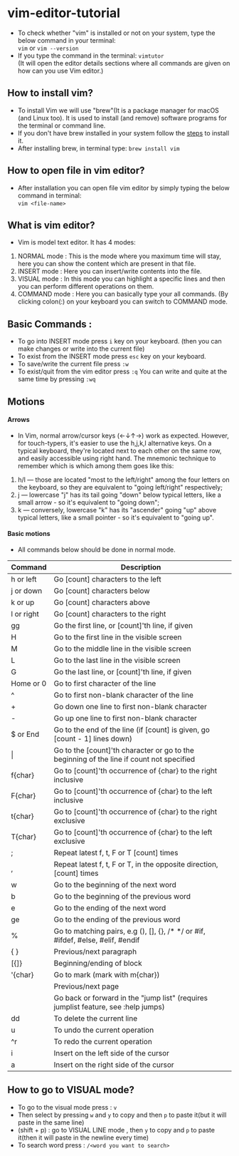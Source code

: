 # vim-editor-tutorial
- To check whether "vim" is installed or not on your system, type the below command in your terminal: <br>
	`vim`  or `vim --version`
- If you type the command in the terminal:
    `vimtutor` <br>
	    (It will open the editor details sections where all commands are given on how can you use Vim editor.)

## How to install vim?
  - To install Vim we will use "brew"(It is a package manager for macOS (and Linux too). It is used to install (and remove) software programs for the terminal or command line. 
  - If you don't have brew installed in your system follow the [steps](https://brew.sh/) to install it.
  - After installing brew, in terminal type: `brew install vim`

  ## How to open file in vim editor?
  - After installation you can open file vim editor by simply typing the below command in terminal: <br>
    `vim <file-name>`

  ## What is vim editor?
  - Vim is model text editor. It has 4 modes: <br>
  1. NORMAL mode : This is the mode where you maximum time will stay, here you can show the content which are present in that file. <br>
  2. INSERT mode : Here you can insert/write contents into the file. <br>
  3. VISUAL mode : In this mode you can highlight a specific lines and then you can perform different operations on them. <br>
  4. COMMAND mode : Here you can basically type your all commands. (By clicking colon(:) on your keyboard you can switch to COMMAND mode.

  ## Basic Commands :
  - To go into INSERT mode press `i` key on your keyboard. (then you can make changes or write into the current file)
  - To exist from the INSERT mode press `esc` key on your keyboard.
  - To save/write the current file press `:w`
  - To exist/quit from the vim editor press `:q`
    You can write and quite at the same time by pressing `:wq`

## Motions
#### Arrows
  - In Vim, normal arrow/cursor keys (←↓↑→) work as expected. However, for touch-typers, it's easier to use the h,j,k,l alternative keys. On a typical keyboard, they're located next to each other on the same row, and easily accessible using right hand. The mnemonic 
  technique to remember which is which among them goes like this:

  1. h/l — those are located "most to the left/right" among the four letters on the keyboard, so they are equivalent to "going left/right"    respectively; <br>
  2. j — lowercase "j" has its tail going "down" below typical letters, like a small arrow - so it's equivalent to "going down"; <br>
  3. k — conversely, lowercase "k" has its "ascender" going "up" above typical letters, like a small pointer - so it's equivalent to "going   up".


  #### Basic motions
- All commands below should be done in normal mode.

| Command      | Description                                                                    |
|--------------|--------------------------------------------------------------------------------|
| h or left    | Go [count] characters to the left                                               |
| j or down    | Go [count] characters below                                                     |
| k or up      | Go [count] characters above                                                     |
| l or right   | Go [count] characters to the right                                               |
| gg           | Go the first line, or [count]'th line, if given                                 |
| H            | Go to the first line in the visible screen                                       |
| M            | Go to the middle line in the visible screen                                      |
| L            | Go to the last line in the visible screen                                        |
| G            | Go the last line, or [count]'th line, if given                                   |
| Home or 0    | Go to first character of the line                                                |
| ^            | Go to first non-blank character of the line                                      |
| +            | Go down one line to first non-blank character                                    |
| -            | Go up one line to first non-blank character                                      |
| $ or End     | Go to the end of the line (if [count] is given, go [count - 1] lines down)       |
| \|           | Go to the [count]'th character or go to the beginning of the line if count not specified |
| f{char}      | Go to [count]'th occurrence of {char} to the right inclusive                     |
| F{char}      | Go to [count]'th occurrence of {char} to the left inclusive                      |
| t{char}      | Go to [count]'th occurrence of {char} to the right exclusive                      |
| T{char}      | Go to [count]'th occurrence of {char} to the left exclusive                      |
| ;            | Repeat latest f, t, F or T [count] times                                        |
| ,            | Repeat latest f, t, F or T, in the opposite direction, [count] times              |
| w            | Go to the beginning of the next word                                             |
| b            | Go to the beginning of the previous word                                         |
| e            | Go to the ending of the next word                                                 |
| ge           | Go to the ending of the previous word                                             |
| %            | Go to matching pairs, e.g (), [], {}, /* */ or #if, #ifdef, #else, #elif, #endif |
| { }          | Previous/next paragraph                                                          |
| [{]}         | Beginning/ending of block                                                         |
| '{char}      | Go to mark (mark with m{char})                                                   |
| <C-B><C-F>   | Previous/next page                                                               |
| <C-O><C-I>   | Go back or forward in the "jump list" (requires jumplist feature, see :help jumps) |
| dd           | To delete the current line                                                       |
| u            | To undo the current operation                                                    |
| ^r           | To redo the current operation                                                    |
| i            | Insert on the left side of the cursor                                            |
| a            | Insert on the right side of the cursor                                            |


## How to go to VISUAL mode?
- To go to the visual mode press : `v` <br>
- Then select by pressing `w` and `y` to copy and then `p` to paste it(but it will paste in the same line)
-  (shift + p) : go to VISUAL LINE mode , then `y` to copy and `p` to paste it(then it will paste in the newline every time)
- To search word press : `/<word you want to search>`
   


    
